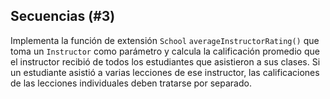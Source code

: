 ## Secuencias (#3)

Implementa la función de extensión `School` `averageInstructorRating()` que toma
un `Instructor` como parámetro y calcula la calificación promedio que el
instructor recibió de todos los estudiantes que asistieron a sus clases. Si un
estudiante asistió a varias lecciones de ese instructor, las calificaciones de las lecciones individuales deben tratarse por separado.